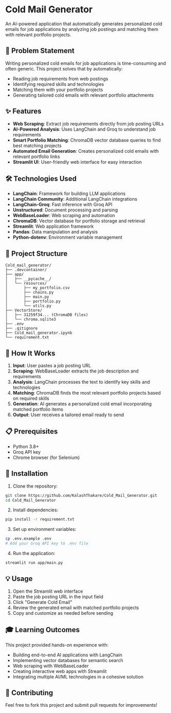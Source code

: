 # Cold Mail Generator

An AI-powered application that automatically generates personalized cold emails for job applications by analyzing job postings and matching them with relevant portfolio projects.

## 🎯 Problem Statement

Writing personalized cold emails for job applications is time-consuming and often generic. This project solves that by automatically:
- Reading job requirements from web postings
- Identifying required skills and technologies
- Matching them with your portfolio projects
- Generating tailored cold emails with relevant portfolio attachments

## ✨ Features

- **Web Scraping**: Extract job requirements directly from job posting URLs
- **AI-Powered Analysis**: Uses LangChain and Groq to understand job requirements
- **Smart Portfolio Matching**: ChromaDB vector database queries to find best matching projects
- **Automated Email Generation**: Creates personalized cold emails with relevant portfolio links
- **Streamlit UI**: User-friendly web interface for easy interaction

## 🛠️ Technologies Used

- **LangChain**: Framework for building LLM applications
- **LangChain Community**: Additional LangChain integrations
- **LangChain-Groq**: Fast inference with Groq API
- **Unstructured**: Document processing and parsing
- **WebBaseLoader**: Web scraping and automation
- **ChromaDB**: Vector database for portfolio storage and retrieval
- **Streamlit**: Web application framework
- **Pandas**: Data manipulation and analysis
- **Python-dotenv**: Environment variable management

## 📁 Project Structure

```
Cold_mail_generator/
├── .devcontainer/
├── app/
│   ├── __pycache__/
│   └── resources/
│       ├── my_portfolio.csv
│       ├── chains.py
│       ├── main.py
│       ├── portfolio.py
│       └── utils.py
├── VectorStore/
│   ├── 31259f34... (ChromaDB files)
│   └── chroma.sqlite3
├── .env
├── .gitignore
├── Cold_mail_generator.ipynb
└── requirement.txt
```

## 🚀 How It Works

1. **Input**: User pastes a job posting URL
2. **Scraping**: WebBaseLoader extracts the job description and requirements
3. **Analysis**: LangChain processes the text to identify key skills and technologies
4. **Matching**: ChromaDB finds the most relevant portfolio projects based on required skills
5. **Generation**: AI generates a personalized cold email incorporating matched portfolio items
6. **Output**: User receives a tailored email ready to send

## 📋 Prerequisites

- Python 3.8+
- Groq API key
- Chrome browser (for Selenium)

## 🔧 Installation

1. Clone the repository:
```bash
git clone https://github.com/KalashThakare/Cold_Mail_Generator.git
cd Cold_Mail_Generator
```

2. Install dependencies:
```bash
pip install -r requirement.txt
```

3. Set up environment variables:
```bash
cp .env.example .env
# Add your Groq API key to .env file
```

4. Run the application:
```bash
streamlit run app/main.py
```

## 💡 Usage

1. Open the Streamlit web interface
2. Paste the job posting URL in the input field
3. Click "Generate Cold Email"
4. Review the generated email with matched portfolio projects
5. Copy and customize as needed before sending

## 🎓 Learning Outcomes

This project provided hands-on experience with:
- Building end-to-end AI applications with LangChain
- Implementing vector databases for semantic search
- Web scraping with WebBaseLoader
- Creating interactive web apps with Streamlit
- Integrating multiple AI/ML technologies in a cohesive solution

## 🤝 Contributing

Feel free to fork this project and submit pull requests for improvements!
